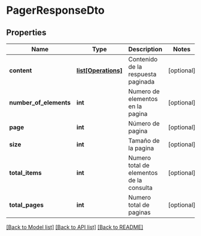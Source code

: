 # PagerResponseDto

## Properties
Name | Type | Description | Notes
------------ | ------------- | ------------- | -------------
**content** | [**list[Operations]**](Operations.md) | Contenido de la respuesta paginada | [optional] 
**number_of_elements** | **int** | Numero de elementos en la pagina | [optional] 
**page** | **int** | Número de pagina | [optional] 
**size** | **int** | Tamaño de la pagina | [optional] 
**total_items** | **int** | Numero total de elementos de la consulta | [optional] 
**total_pages** | **int** | Numero total de paginas | [optional] 

[[Back to Model list]](../README.md#documentation-for-models) [[Back to API list]](../README.md#documentation-for-api-endpoints) [[Back to README]](../README.md)

